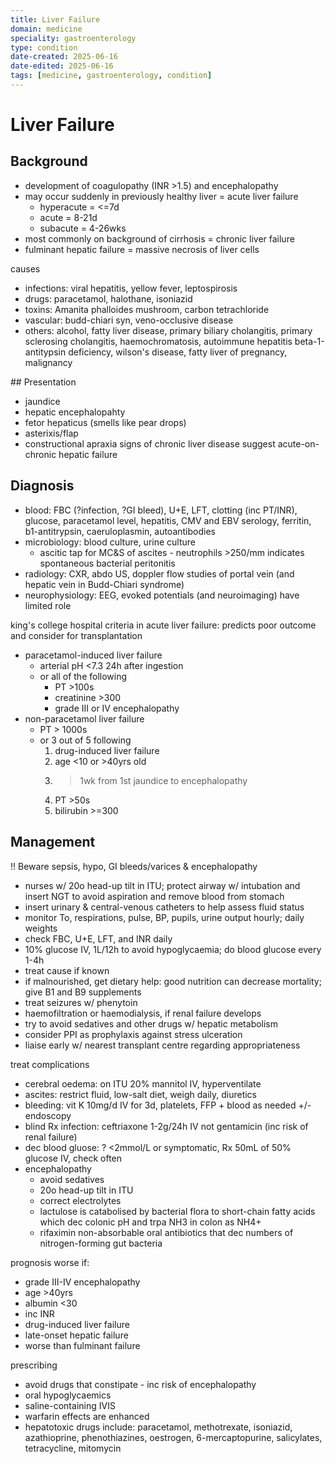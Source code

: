 ```yaml
---
title: Liver Failure
domain: medicine
speciality: gastroenterology
type: condition
date-created: 2025-06-16
date-edited: 2025-06-16
tags: [medicine, gastroenterology, condition]
---
```


# Liver Failure

## Background
- development of coagulopathy (INR >1.5) and encephalopathy
- may occur suddenly in previously healthy liver = acute liver failure
  - hyperacute = <=7d
  - acute = 8-21d
  - subacute = 4-26wks
- most commonly on background of cirrhosis = chronic liver failure
- fulminant hepatic failure = massive necrosis of liver cells

causes
- infections: viral hepatitis, yellow fever, leptospirosis
- drugs: paracetamol, halothane, isoniazid
- toxins: Amanita phalloides mushroom, carbon tetrachloride
- vascular: budd-chiari syn, veno-occlusive disease
- others: alcohol, fatty liver disease, primary biliary cholangitis, primary sclerosing cholangitis, haemochromatosis, autoimmune hepatitis beta-1-antitypsin deficiency, wilson's disease, fatty liver of pregnancy, malignancy

## Presentation
- jaundice
- hepatic encephalopahty
- fetor hepaticus (smells like pear drops)
- asterixis/flap
- constructional apraxia
signs of chronic liver disease suggest acute-on-chronic hepatic failure

## Diagnosis
- blood: FBC (?infection, ?GI bleed), U+E, LFT, clotting (inc PT/INR), glucose, paracetamol level, hepatitis, CMV and EBV serology, ferritin, b1-antitrypsin, caeruloplasmin, autoantibodies
- microbiology: blood culture, urine culture
  - ascitic tap for MC&S of ascites - neutrophils >250/mm indicates spontaneous bacterial peritonitis
- radiology: CXR, abdo US, doppler flow studies of portal vein (and hepatic vein in Budd-Chiari syndrome)
- neurophysiology: EEG, evoked potentials (and neuroimaging) have limited role

king's college hospital criteria in acute liver failure: predicts poor outcome and consider for transplantation
- paracetamol-induced liver failure
  - arterial pH <7.3 24h after ingestion
  - or all of the following
    - PT >100s
    - creatinine >300
    - grade III or IV encephalopathy
- non-paracetamol liver failure
  - PT > 1000s
  - or 3 out of 5 following
    1. drug-induced liver failure
    2. age <10 or >40yrs old
    3. >1wk from 1st jaundice to encephalopathy
    4. PT >50s
    5. bilirubin >=300

## Management
!! Beware sepsis, hypo, GI bleeds/varices & encephalopathy

- nurses w/ 20o head-up tilt in ITU; protect airway w/ intubation and insert NGT to avoid aspiration and remove blood from stomach
- insert urinary & central-venous catheters to help assess fluid status
- monitor To, respirations, pulse, BP, pupils, urine output hourly; daily weights
- check FBC, U+E, LFT, and INR daily
- 10% glucose IV, 1L/12h to avoid hypoglycaemia; do blood glucose every 1-4h
- treat cause if known
- if malnourished, get dietary help: good nutrition can decrease mortality; give B1 and B9 supplements
- treat seizures w/ phenytoin
- haemofiltration or haemodialysis, if renal failure develops
- try to avoid sedatives and other drugs w/ hepatic metabolism
- consider PPI as prophylaxis against stress ulceration
- liaise early w/ nearest transplant centre regarding appropriateness

treat complications
- cerebral oedema: on ITU 20% mannitol IV, hyperventilate
- ascites: restrict fluid, low-salt diet, weigh daily, diuretics
- bleeding: vit K 10mg/d IV for 3d, platelets, FFP + blood as needed +/- endoscopy
- blind Rx infection: ceftriaxone 1-2g/24h IV not gentamicin (inc risk of renal failure)
- dec blood gluose: ? <2mmol/L or symptomatic, Rx 50mL of 50% glucose IV, check often
- encephalopathy
  - avoid sedatives
  - 20o head-up tilt in ITU
  - correct electrolytes
  - lactulose is catabolised by bacterial flora to short-chain fatty acids which dec colonic pH and trpa NH3 in colon as NH4+
  - rifaximin non-absorbable oral antibiotics that dec numbers of nitrogen-forming gut bacteria

prognosis worse if:
- grade III-IV encephalopathy
- age >40yrs
- albumin <30
- inc INR
- drug-induced liver failure
- late-onset hepatic failure
- worse than fulminant failure

prescribing
- avoid drugs that constipate - inc risk of encephalopathy
- oral hypoglycaemics
- saline-containing IVIS
- warfarin effects are enhanced
- hepatotoxic drugs include: paracetamol, methotrexate, isoniazid, azathioprine, phenothiazines, oestrogen, 6-mercaptopurine, salicylates, tetracycline, mitomycin